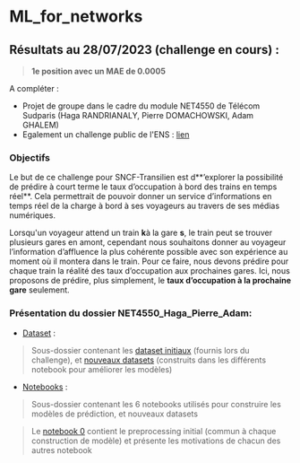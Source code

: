 # ML_for_networks

## Résultats au 28/07/2023 (challenge en cours) : 
> **1e position avec un MAE de 0.0005**

A compléter :
* Projet de groupe dans le cadre du module NET4550 de Télécom Sudparis (Haga RANDRIANALY, Pierre DOMACHOWSKI, Adam GHALEM)
* Egalement un challenge public de l'ENS : [lien](https://challengedata.ens.fr/participants/challenges/89/)


### **Objectifs**
Le but de ce challenge pour SNCF-Transilien est d**’explorer la possibilité de prédire à court terme le taux d’occupation à bord des trains en temps réel**. Cela permettrait de pouvoir donner un service d’informations en temps réel de la charge à bord à ses voyageurs au travers de ses médias numériques.

Lorsqu'un voyageur attend un train **k**à la gare **s**, le train peut se trouver plusieurs gares en amont, cependant nous souhaitons donner au voyageur l’information d’affluence la plus cohérente possible avec son expérience au moment où il montera dans le train. Pour ce faire, nous devons prédire pour chaque train la réalité des taux d’occupation aux prochaines gares. Ici, nous proposons de prédire, plus simplement, le **taux d’occupation à la prochaine gare** seulement.

### **Présentation du dossier NET4550_Haga_Pierre_Adam:**
* [Dataset](https://drive.google.com/drive/folders/19Zt6eeOjzdhx05_1xzj6LLfOuH8jkpBc?usp=drive_link) : 
> Sous-dossier contenant les [dataset initiaux](https://drive.google.com/drive/folders/1wy4jZIqqiCMvt4k-XR_OLmIDTOlAyMev?usp=drive_link) (fournis lors du challenge), et [nouveaux datasets](https://drive.google.com/drive/folders/1-dp8W0WQY7D_9BPany2oIZ0x8mI4wapP?usp=drive_link) (construits dans les différents notebook pour améliorer les modèles)

* [Notebooks](https://drive.google.com/drive/folders/1ZXUqG1bHBuZ8sLsPqNWRYPV-Dd1DP8Of?usp=drive_link) : 
> Sous-dossier contenant les 6 notebooks utilisés pour construire les modèles de prédiction, et nouveaux datasets  

>Le [notebook 0](https://colab.research.google.com/drive/1-Gh7Eb7gZxQC46j7VU9qQYaE6t4LCbva?usp=sharing) contient le preprocessing initial (commun à chaque construction de modèle) et présente les motivations de chacun des autres notebook  





